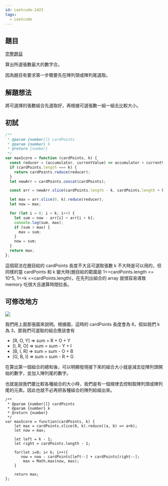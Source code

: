 ```yaml
---
id: Leetcode-1423
tags:
  - Leetcode
---
```


## 題目

[完整題目](https://leetcode.com/problems/maximum-points-you-can-obtain-from-cards/)

算出所選張數最大的數字合。

因為題目有要求第一步驟要先在陣列頭或陣列尾選取。

## 解題想法

將可選擇的張數組合先選取好，再根據可選張數一組一組去比較大小。

## 初試

```javascript
/**
 * @param {number[]} cardPoints
 * @param {number} k
 * @return {number}
 */
var maxScore = function (cardPoints, k) {
  const reducer = (accumulator, currentValue) => accumulator + currentValue;
  if (cardPoints.length === k) {
    return cardPoints.reduce(reducer);
  }
  let newArr = cardPoints.concat(cardPoints);

  const arr = newArr.slice(cardPoints.length - k, cardPoints.length + k);

  let max = arr.slice(0, k).reduce(reducer);
  let now = max;

  for (let i = 0; i < k; i++) {
    let sum = now - arr[i] + arr[i + k];
    console.log(sum, max);
    if (sum > max) {
      max = sum;
    }
    now = sum;
  }
  return max;
};
```

這個寫法在題目給的 cardPoints 長度不大且可選取張數 k 不大時是可以用的，但同樣的當 cardPoints 和 k 變大時(題目給的範圍是 1<=cardPoints.length <= 10^5, 1<=k <=cardPoints.length)，在先列出組合的 array 就很容易導致 memory 吃很大且運算時間拉長。

## 可修改地方

![](/img/tutorial/Leetcode/1423/1.JPG)

我們用上面那張圖來說明。根據圖，這時的 cardPoints 長度會為 6，假如我們 k 為 3，那我們可選取的組合應該會有

- [R, O, Y] => sum = R + O + Y
- [I, R, O] => sum = sum - Y + I
- [B, I, R] => sum = sum - O + B
- [G, B, I] => sum = sum - R + G

在算出第一個組合的總和後，可以明顯發現接下來的組合大小就是減去從陣列頭開始的數字，並加入陣列尾的數字。

也就是說我們要比較各種組合的大小時，我們是有一個規律去控制取陣列頭或陣列尾的元素。因此也就不必再把各種組合的陣列給組出來。

```javascript=
/**
 * @param {number[]} cardPoints
 * @param {number} k
 * @return {number}
 */
var maxScore = function(cardPoints, k) {
    let max = cardPoints.slice(0, k).reduce((a, b) => a+b);
    let now = max;

    let left = k - 1;
    let right = cardPoints.length - 1;

    for(let i=0; i< k; i++){
       now = now - cardPoints[left--] + cardPoints[right--];
        max = Math.max(now, max);
    }

    return max;
};
```
